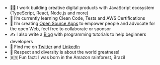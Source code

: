 
- 👨‍💻 I work building creative digital products with JavaScript ecosystem (TypeScript, React, Node.js and more)
- 👊 I’m currently learning Clean Code, Tests and AWS Certifications
- 🌱 I’m creating [Open Source Apps](https://github.com/sponsors/lucasm) to empower people and advocate for the open Web, feel free to collaborate or sponsor
- ✍️ I also write a [Blog](https://dev.to/lucasm) with programming tutorials to help beginners developers 
- 💬 Find me on [Twitter](https://twitter.com/lucasmezs) and [LinkedIn](https://linkedin.com/in/lucasmezs)
- 🤝 Respect and diversity is about the world greatness!
- 🇧🇷 Fun fact: I was born in the Amazon rainforest, Brazil
